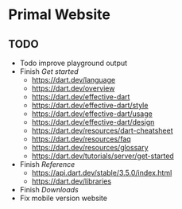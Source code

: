 # Primal Website

## TODO
* Todo improve playground output
* Finish *Get started*
  - https://dart.dev/language 
  - https://dart.dev/overview
  - https://dart.dev/effective-dart
  - https://dart.dev/effective-dart/style
  - https://dart.dev/effective-dart/usage
  - https://dart.dev/effective-dart/design
  - https://dart.dev/resources/dart-cheatsheet
  - https://dart.dev/resources/faq
  - https://dart.dev/resources/glossary
  - https://dart.dev/tutorials/server/get-started
* Finish *Reference*
  - https://api.dart.dev/stable/3.5.0/index.html
  - https://dart.dev/libraries
* Finish *Downloads*
* Fix mobile version website
